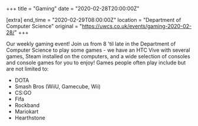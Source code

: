 +++
title = "Gaming"
date = "2020-02-28T20:00:00Z"

[extra]
end_time = "2020-02-29T08:00:00Z"
location = "Department of Computer Science"
original = "https://uwcs.co.uk/events/gaming-2020-02-28/"
+++

Our weekly gaming event\! Join us from 8 'til late in the Department of Computer Science to play some games - we have an HTC Vive with several games, Steam installed on the computers, and a wide selection of consoles and console games for you to enjoy\! Games people often play include but are not limited to:  

  - DOTA  
  - Smash Bros (WiiU, Gamecube, Wii)  
  - CS:GO  
  - Fifa  
  - Rockband  
  - Mariokart  
  - Hearthstone

